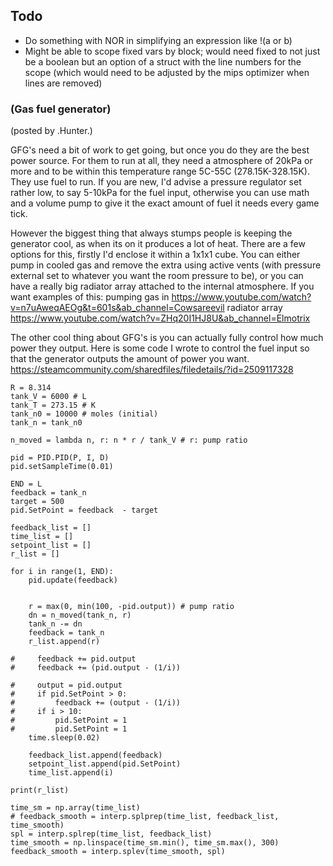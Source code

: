
## Todo

* Do something with NOR in simplifying an expression like !(a or b)
* Might be able to scope fixed vars by block; would need fixed to not just be a boolean
    but an option of a struct with the line numbers for the scope (which would need to be
    adjusted by the mips optimizer when lines are removed)

### (Gas fuel generator)
(posted by .Hunter.)

GFG's need a bit of work to get going, but once you do they are the best power source. For them to run at all, they need a atmosphere of 20kPa or more and to be within this temperature range 5C-55C (278.15K-328.15K). They use fuel to run. If you are new, I'd advise a pressure regulator set rather low, to say 5-10kPa for the fuel input, otherwise you can use math and a volume pump to give it the exact amount of fuel it needs every game tick.

However the biggest thing that always stumps people is keeping the generator cool, as when its on it produces a lot of heat. There are a few options for this, firstly I'd enclose it within a 1x1x1 cube. You can either pump in cooled gas and remove the extra using active vents (with pressure external set to whatever you want the room pressure to be), or you can have a really big radiator array attached to the internal atmosphere. If you want examples of  this:
pumping gas in https://www.youtube.com/watch?v=n7uAweqAEOg&t=601s&ab_channel=Cowsareevil
radiator array https://www.youtube.com/watch?v=ZHq20I1HJ8U&ab_channel=Elmotrix

The other cool thing about GFG's is you can actually fully control how much power they output. Here is some code I wrote to control the fuel input so that the generator outputs the amount of power you want.
https://steamcommunity.com/sharedfiles/filedetails/?id=2509117328

```
R = 8.314
tank_V = 6000 # L
tank_T = 273.15 # K
tank_n0 = 10000 # moles (initial)
tank_n = tank_n0

n_moved = lambda n, r: n * r / tank_V # r: pump ratio

pid = PID.PID(P, I, D)
pid.setSampleTime(0.01)

END = L
feedback = tank_n
target = 500
pid.SetPoint = feedback  - target

feedback_list = []
time_list = []
setpoint_list = []
r_list = []

for i in range(1, END):
    pid.update(feedback)
    
    
    r = max(0, min(100, -pid.output)) # pump ratio
    dn = n_moved(tank_n, r)
    tank_n -= dn
    feedback = tank_n
    r_list.append(r)
    
#     feedback += pid.output
#     feedback += (pid.output - (1/i))

#     output = pid.output
#     if pid.SetPoint > 0:
#         feedback += (output - (1/i))
#     if i > 10:
#         pid.SetPoint = 1
#         pid.SetPoint = 1
    time.sleep(0.02)

    feedback_list.append(feedback)
    setpoint_list.append(pid.SetPoint)
    time_list.append(i)
    
print(r_list)

time_sm = np.array(time_list)
# feedback_smooth = interp.splprep(time_list, feedback_list, time_smooth)
spl = interp.splrep(time_list, feedback_list)
time_smooth = np.linspace(time_sm.min(), time_sm.max(), 300)
feedback_smooth = interp.splev(time_smooth, spl)
```
